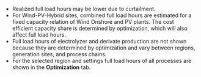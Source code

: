 - Realized full load hours may be lower due to curtailment.
- For Wind-PV-Hybrid sites, combined full load hours are estimated for a fixed capacity relation of Wind Onshore and PV plants. The cost efficient capacity share is determined by optimization, which will also affect full load hours.
- Full load hours of electrolyzer and derivate production are not shown because they are determined by optimization and vary between regions, generation sites, and process chains.
- For the selected region and settings full load hours of all processes are shown in the **Optimization** tab.
